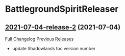 # BattlegroundSpiritReleaser

## [2021-07-04-release-2](https://github.com/AlexFolland/BattlegroundSpiritReleaser/tree/2021-07-04-release-2) (2021-07-04)
[Full Changelog](https://github.com/AlexFolland/BattlegroundSpiritReleaser/compare/2021-07-04-release...2021-07-04-release-2) [Previous Releases](https://github.com/AlexFolland/BattlegroundSpiritReleaser/releases)

- update Shadowlands toc version number  
